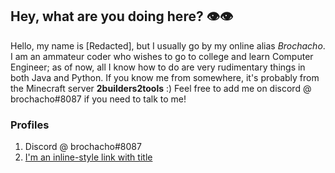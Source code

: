 ## Hey, what are you doing here? 👁️👁️

Hello, my name is [Redacted], but I usually go by my online alias *Brochacho*. I am an ammateur coder who wishes to go to college and learn Computer Engineer; as of now, all I know how to do are very rudimentary things in both Java and Python.
If you know me from somewhere, it's probably from the Minecraft server **2builders2tools** :) Feel free to add me on discord @ brochacho#8087 if you need to talk to me!

### Profiles
1. Discord @ brochacho#8087
2. [I'm an inline-style link with title](https://steamcommunity.com/id/brokako "Steam Profile")
